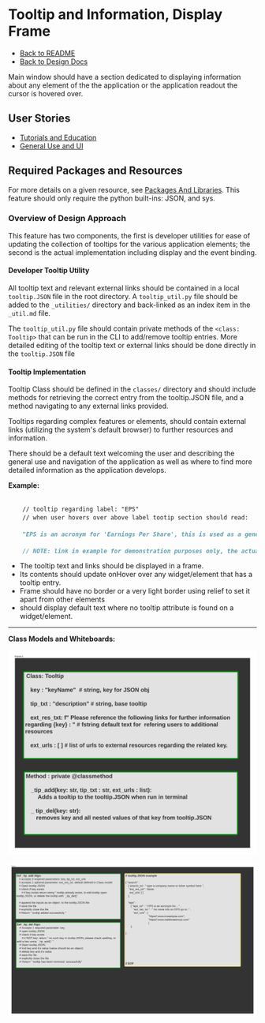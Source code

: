 # Tooltip and Information, Display Frame

- [Back to README](../../../README.md)
- [Back to Design Docs](../../design.md)

Main window should have a section dedicated to displaying information about any element of the the application or the application readout the cursor is hovered over.

## User Stories

- [Tutorials and Education](../../user_stories/tutorials_education.md)
- [General Use and UI](../../user_stories/general_use_ui.md)

## Required Packages and Resources

For more details on a given resource, see [Packages And Libraries](../../pkg_lib.md). This feature should only require the python built-ins: JSON, and sys.

### Overview of Design Approach

This feature has two components, the first is developer utilities for ease of updating the collection of tooltips for the various application elements; the second is the actual implementation including display and the event binding.

#### Developer Tooltip Utility

All tooltip text and relevant external links should be contained in a local `tooltip.JSON` file in the root directory. A `tooltip_util.py` file should be added to the `_utilities/` directory and back-linked as an index item in the `_util.md` file.

The `tooltip_util.py` file should contain private methods of the `<class: Tooltip>` that can be run in the CLI to add/remove tooltip entries. More detailed editing of the tooltip text or external links should be done directly in the `tooltip.JSON` file

#### Tooltip Implementation

Tooltip Class should be defined in the `classes/` directory and should include methods for retrieving the correct entry from the tooltip.JSON file, and a method navigating to any external links provided.

Tooltips regarding complex features or elements, should contain external links (utilizing the system's default browser) to further resources and information.

There should be a default text welcoming the user and describing the general use and navigation of the application as well as where to find more detailed information as the application develops.

**Example:**

```Markdown

    // tooltip regarding label: "EPS"
    // when user hovers over above label tootip section should read:

    "EPS is an acronym for 'Earnings Per Share', this is used as a general measure of how much the company earned for a given period for every outstanding share of stock issued by the company. For more detailed information regarding EPS and its use in a company's valuation see: https//:www.investopia.com "

    // NOTE: link in example for demonstration purposes only, the actual link used in a tooltip with external resources should be chosen for it's clarity and free availability.

```

- The tooltip text and links should be displayed in a frame.
- Its contents should update onHover over any widget/element that has a tooltip entry.
- Frame should have no border or a very light border using relief to set it apart from other elements
- should display default text where no tooltip attribute is found on a widget/element.

---

**Class Models and Whiteboards:**

![tooltip_utility_class_model](tooltip_class_model.png)

![tooltip_utility_whiteboard](tooltip_wboard.png)
